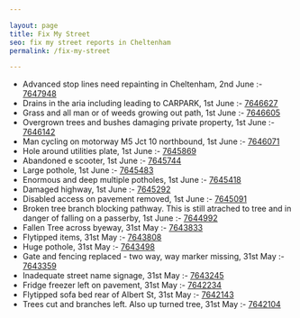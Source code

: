 ```yaml
---

layout: page
title: Fix My Street
seo: fix my street reports in Cheltenham
permalink: /fix-my-street

---
```


<!-- fix_marker starts -->

- Advanced stop lines need repainting in Cheltenham, 2nd June :- [7647948](https://www.fixmystreet.com/report/7647948)
- Drains in the aria including leading to CARPARK, 1st June :- [7646627](https://www.fixmystreet.com/report/7646627)
- Grass and all man or of weeds growing out path, 1st June :- [7646605](https://www.fixmystreet.com/report/7646605)
- Overgrown trees and bushes damaging private property, 1st June :- [7646142](https://www.fixmystreet.com/report/7646142)
- Man cycling on motorway M5 Jct 10 northbound, 1st June :- [7646071](https://www.fixmystreet.com/report/7646071)
- Hole around utilities plate, 1st June :- [7645869](https://www.fixmystreet.com/report/7645869)
- Abandoned e scooter, 1st June :- [7645744](https://www.fixmystreet.com/report/7645744)
- Large pothole, 1st June :- [7645483](https://www.fixmystreet.com/report/7645483)
- Enormous and deep multiple potholes, 1st June :- [7645418](https://www.fixmystreet.com/report/7645418)
- Damaged highway, 1st June :- [7645292](https://www.fixmystreet.com/report/7645292)
- Disabled access on pavement removed, 1st June :- [7645091](https://www.fixmystreet.com/report/7645091)
- Broken tree branch blocking pathway. This is still atrached to tree and in danger of falling on a passerby, 1st June :- [7644992](https://www.fixmystreet.com/report/7644992)
- Fallen Tree across byeway, 31st May :- [7643833](https://www.fixmystreet.com/report/7643833)
- Flytipped items, 31st May :- [7643808](https://www.fixmystreet.com/report/7643808)
- Huge pothole, 31st May :- [7643498](https://www.fixmystreet.com/report/7643498)
- Gate and fencing replaced - two way, way marker missing, 31st May :- [7643359](https://www.fixmystreet.com/report/7643359)
- Inadequate street name signage, 31st May :- [7643245](https://www.fixmystreet.com/report/7643245)
- Fridge freezer left on pavement, 31st May :- [7642234](https://www.fixmystreet.com/report/7642234)
- Flytipped sofa bed rear of Albert St, 31st May :- [7642143](https://www.fixmystreet.com/report/7642143)
- Trees cut and branches left. Also up turned tree, 31st May :- [7642104](https://www.fixmystreet.com/report/7642104)

<!-- fix_marker ends -->